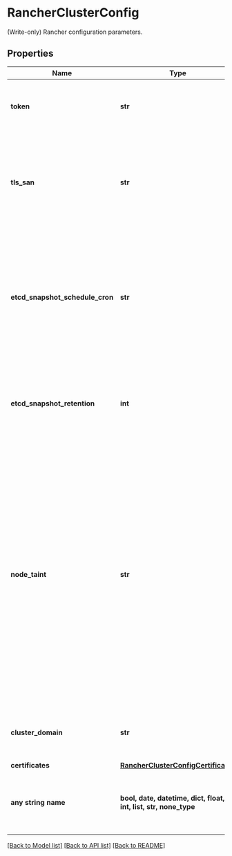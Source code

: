# RancherClusterConfig

(Write-only) Rancher configuration parameters.

## Properties
Name | Type | Description | Notes
------------ | ------------- | ------------- | -------------
**token** | **str** | Shared secret used to join a server or agent to a cluster. | [optional] 
**tls_san** | **str** | This maps to ranchers &#x60;tls-san&#x60;. Add additional hostname or IP as a Subject Alternative Name in the TLS cert. | [optional] 
**etcd_snapshot_schedule_cron** | **str** | This maps to ranchers &#x60;etcd-snapshot-schedule-cron&#x60;. Snapshot interval time in cron spec. eg. every 5 hours ‘0 */5 * * *’. Default: at 12 am/pm | [optional]  if omitted the server will use the default value of "0 0,12 * * *"
**etcd_snapshot_retention** | **int** | This maps to ranchers &#x60;etcd-snapshot-retention&#x60;. Number of snapshots to retain. | [optional]  if omitted the server will use the default value of 5
**node_taint** | **str** | This maps to ranchers &#x60;node-taint&#x60;. Registering kubelet with set of taints. By default, server nodes will be schedulable and thus your workloads can get launched on them. If you wish to have a dedicated control plane where no user workloads will run, you can use taints. | [optional] 
**cluster_domain** | **str** | This maps to ranchers &#x60;cluster-domain&#x60;. Cluster Domain. | [optional] 
**certificates** | [**RancherClusterConfigCertificates**](RancherClusterConfigCertificates.md) |  | [optional] 
**any string name** | **bool, date, datetime, dict, float, int, list, str, none_type** | any string name can be used but the value must be the correct type | [optional]

[[Back to Model list]](../README.md#documentation-for-models) [[Back to API list]](../README.md#documentation-for-api-endpoints) [[Back to README]](../README.md)


